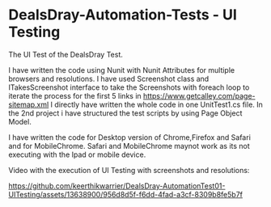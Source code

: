 # DealsDray-Automation-Tests - UI Testing
The UI Test of the DealsDray Test.

I have written the code using Nunit with Nunit Attributes for multiple browsers and resolutions. I have used Screenshot class and ITakesScreenshot interface to take the Screenshots with foreach loop to iterate the process for the first 5 links in https://www.getcalley.com/page-sitemap.xml
I directly have written the whole code in one UnitTest1.cs file. In the 2nd project i have structured the test scripts by using Page Object Model.

I have written the code for Desktop version of Chrome,Firefox and Safari and for MobileChrome.  Safari and MobileChrome maynot work as its not executing with the Ipad or mobile device.

Video with the execution of UI Testing with screenshots and resolutions: 

https://github.com/keerthikwarrier/DealsDray-AutomationTest01-UITesting/assets/13638900/956d8d5f-f6dd-4fad-a3cf-8309b8fe5b7f







